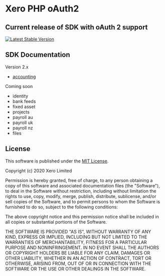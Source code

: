 # Xero PHP oAuth2
## Current release of SDK with oAuth 2 support
[![Latest Stable Version](https://poser.pugx.org/xeroapi/xero-php-oauth2/v/stable)](https://packagist.org/packages/xeroapi/xero-php-oauth2)


## SDK Documentation
Version 2.x
* [accounting](https://xeroapi.github.io/xero-php-oauth2/docs/v2/accounting/index.html)

Coming soon 
* identity
* bank feeds
* fixed asset 
* projects
* payroll au
* payroll uk
* payroll nz
* files 

## License

This software is published under the [MIT License](http://en.wikipedia.org/wiki/MIT_License).

  Copyright (c) 2020 Xero Limited

  Permission is hereby granted, free of charge, to any person
  obtaining a copy of this software and associated documentation
  files (the "Software"), to deal in the Software without
  restriction, including without limitation the rights to use,
  copy, modify, merge, publish, distribute, sublicense, and/or sell
  copies of the Software, and to permit persons to whom the
  Software is furnished to do so, subject to the following
  conditions:

  The above copyright notice and this permission notice shall be
  included in all copies or substantial portions of the Software.

  THE SOFTWARE IS PROVIDED "AS IS", WITHOUT WARRANTY OF ANY KIND,
  EXPRESS OR IMPLIED, INCLUDING BUT NOT LIMITED TO THE WARRANTIES
  OF MERCHANTABILITY, FITNESS FOR A PARTICULAR PURPOSE AND
  NONINFRINGEMENT. IN NO EVENT SHALL THE AUTHORS OR COPYRIGHT
  HOLDERS BE LIABLE FOR ANY CLAIM, DAMAGES OR OTHER LIABILITY,
  WHETHER IN AN ACTION OF CONTRACT, TORT OR OTHERWISE, ARISING
  FROM, OUT OF OR IN CONNECTION WITH THE SOFTWARE OR THE USE OR
  OTHER DEALINGS IN THE SOFTWARE.


